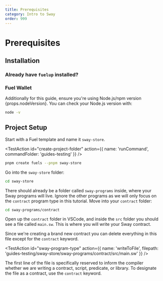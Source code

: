 ```yaml
---
title: Prerequisites
category: Intro to Sway
order: 999
---
```



# Prerequisites

## Installation

<TextImport
  file="../installation/index.mdx"
  comment="install_fuelup"
  commentType="{/*"
/>

<CodeImport
  file="../installation/index.mdx"
  comment="install_fuelup_command"
  commentType="{/*"
  lang="sh"
  trim="true"
/>

<TextImport
  file="../counter-dapp/building-a-smart-contract.mdx"
  comment="install_help"
  commentType="{/*"
/>

<TextImport
  file="../installation/index.mdx"
  comment="install_VSCode_extensions"
  commentType="{/*"
/>

### Already have `fuelup` installed?

<TextImport
  file="../counter-dapp/building-a-smart-contract.mdx"
  comment="already_installed"
  commentType="{/*"
/>

### Fuel Wallet

<TextImport
  file="../counter-dapp/building-a-frontend.mdx"
  comment="install_wallet"
  commentType="{/*"
/>

Additionally for this guide, ensure you're using Node.js/npm version {props.nodeVersion}.
You can check your Node.js version with:

```sh
node -v
```

## Project Setup

Start with a Fuel template and name it `sway-store`.

<TestAction
id="create-project-folder"
action={{
  name: 'runCommand',
  commandFolder: 'guides-testing'
}}
/>

```sh
pnpm create fuels --pnpm sway-store
```

Go into the `sway-store` folder:

```sh
cd sway-store
```

There should already be a folder called `sway-programs` inside, where your Sway programs will live. Ignore the other programs as we will only focus on the `contract` program type in this tutorial. Move into your `contract` folder:

```sh
cd sway-programs/contract
```

Open up the `contract` folder in VSCode, and inside the `src` folder you should see a file called `main.sw`. This is where you will write your Sway contract.

Since we're creating a brand new contract you can delete everything in this file except for the `contract` keyword.

<TestAction
id="sway-program-type"
action={{
  name: 'writeToFile',
  filepath: 'guides-testing/sway-store/sway-programs/contract/src/main.sw'
}}
/>

<CodeImport
  file="../../examples/intro-to-sway/sway-store/sway-programs/contract/src/main.sw"
  comment="contract"
  commentType="//"
  lang="sway"
/>

The first line of the file is specifically reserved to inform the compiler whether we are writing a contract, script, predicate, or library. To designate the file as a contract, use the `contract` keyword.

